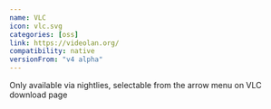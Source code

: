 ```yaml
---
name: VLC
icon: vlc.svg
categories: [oss]
link: https://videolan.org/
compatibility: native
versionFrom: "v4 alpha"
---
```


Only available via nightlies, selectable from the arrow menu on VLC download page
